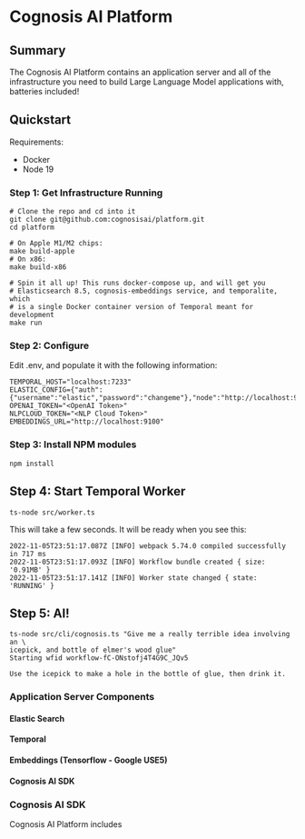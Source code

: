 # Cognosis AI Platform

## Summary

The Cognosis AI Platform contains an application server and all of the
infrastructure you need to build Large Language Model applications with,
batteries included!

## Quickstart

Requirements:

  * Docker
  * Node 19

### Step 1: Get Infrastructure Running

```
# Clone the repo and cd into it
git clone git@github.com:cognosisai/platform.git
cd platform
  
# On Apple M1/M2 chips:
make build-apple
# On x86:
make build-x86
  
# Spin it all up! This runs docker-compose up, and will get you
# Elasticsearch 8.5, cognosis-embeddings service, and temporalite, which
# is a single Docker container version of Temporal meant for development
make run
```

### Step 2: Configure 
Edit .env, and populate it with the following information:

```
TEMPORAL_HOST="localhost:7233"
ELASTIC_CONFIG={"auth":{"username":"elastic","password":"changeme"},"node":"http://localhost:9200"}
OPENAI_TOKEN="<OpenAI Token>"
NLPCLOUD_TOKEN="<NLP Cloud Token>"
EMBEDDINGS_URL="http://localhost:9100"
```

### Step 3: Install NPM modules

```
npm install
```

## Step 4: Start Temporal Worker

```
ts-node src/worker.ts
```

This will take a few seconds. It will be ready when you see this:

```
2022-11-05T23:51:17.087Z [INFO] webpack 5.74.0 compiled successfully in 717 ms
2022-11-05T23:51:17.093Z [INFO] Workflow bundle created { size: '0.91MB' }
2022-11-05T23:51:17.141Z [INFO] Worker state changed { state: 'RUNNING' }
```

## Step 5: AI!

```
ts-node src/cli/cognosis.ts "Give me a really terrible idea involving an \
icepick, and bottle of elmer's wood glue"
Starting wfid workflow-fC-ONstofj4T4G9C_JQv5
  
Use the icepick to make a hole in the bottle of glue, then drink it.
```

### Application Server Components

#### Elastic Search
#### Temporal
#### Embeddings (Tensorflow - Google USE5)
#### Cognosis AI SDK

### Cognosis AI SDK

Cognosis AI Platform includes 
